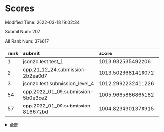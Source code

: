 # Scores

Modified Time: 2022-03-18 19:02:34

Submit Num: 207

All Rank Num: 376617

| rank |               submit               |       score        |       sigma        | pk_num |
| :--- | :--------------------------------- | :----------------- | :----------------- | :----- |
| 1    | jsonzb.test.test_1                 | 1013.932535492206  | 0.7924850306007856 | 7281   |
| 2    | cpp.21_12_24.submission-2b2ea0d7   | 1013.5026681418072 | 0.8050043073050542 | 7275   |
| 3    | jsonzb.test.submission_level_4     | 1012.2992232411226 | 0.7917222872413925 | 7283   |
| 54   | cpp.2022_01_09.submission-5b0e3de2 | 1005.9665886865182 | 0.7179439449089551 | 7280   |
| 57   | cpp.2022_01_09.submission-816672bd | 1004.8234301378915 | 0.7312274609851361 | 7277   |


<details>
<summary>全部</summary>

| rank |                 submit                 |       score        |       sigma        | pk_num |
| :--- | :------------------------------------- | :----------------- | :----------------- | :----- |
| 1    | jsonzb.test.test_1                     | 1013.932535492206  | 0.7924850306007856 | 7281   |
| 2    | cpp.21_12_24.submission-2b2ea0d7       | 1013.5026681418072 | 0.8050043073050542 | 7275   |
| 3    | jsonzb.test.submission_level_4         | 1012.2992232411226 | 0.7917222872413925 | 7283   |
| 4    | gobigger.level_3.submission_level_3_10 | 1011.6512793430406 | 0.76795751025958   | 7282   |
| 5    | gobigger.level_3.submission_level_3_36 | 1011.5144001908058 | 0.7645554354763016 | 7281   |
| 6    | gobigger.level_3.submission_level_3_25 | 1011.2043574292854 | 0.7725041462295348 | 7279   |
| 7    | gobigger.level_3.submission_level_3_38 | 1011.1201502161525 | 0.7774115622353983 | 7279   |
| 8    | gobigger.level_3.submission_level_3_24 | 1011.1176903469274 | 0.7513134782729827 | 7275   |
| 9    | gobigger.level_3.submission_level_3_11 | 1011.0414812162983 | 0.7749529745472856 | 7278   |
| 10   | gobigger.level_3.submission_level_3_42 | 1010.7422915676498 | 0.7437877840985648 | 7276   |
| 11   | gobigger.level_3.submission_level_3_43 | 1010.7188209995848 | 0.779849944681058  | 7273   |
| 12   | gobigger.level_3.submission_level_3_34 | 1010.6828397390327 | 0.7576430947374106 | 7274   |
| 13   | gobigger.level_3.submission_level_3_6  | 1010.644374602816  | 0.7566659104342714 | 7278   |
| 14   | gobigger.level_3.submission_level_3_40 | 1010.6060117535725 | 0.7554818171670551 | 7279   |
| 15   | gobigger.level_3.submission_level_3_46 | 1010.4946243776319 | 0.7731278163288833 | 7278   |
| 16   | gobigger.level_3.submission_level_3_9  | 1010.4450166795251 | 0.7725808425069266 | 7276   |
| 17   | gobigger.level_3.submission_level_3_45 | 1010.4329652614183 | 0.7552364803762754 | 7280   |
| 18   | gobigger.level_3.submission_level_3_21 | 1010.3738033091953 | 0.7616640018834872 | 7282   |
| 19   | gobigger.level_3.submission_level_3_33 | 1010.3460507332059 | 0.7570206166303393 | 7282   |
| 20   | gobigger.level_3.submission_level_3_7  | 1010.3416650091976 | 0.7587984551717012 | 7279   |
| 21   | gobigger.level_3.submission_level_3_22 | 1010.3217485275171 | 0.7515889931892171 | 7275   |
| 22   | gobigger.level_3.submission_level_3_44 | 1010.2994229692647 | 0.78705755134422   | 7275   |
| 23   | gobigger.level_3.submission_level_3_16 | 1010.2793716453399 | 0.7557320222257858 | 7277   |
| 24   | gobigger.level_3.submission_level_3_14 | 1010.1507616695916 | 0.7644116483025725 | 7278   |
| 25   | gobigger.level_3.submission_level_3_30 | 1010.1244145981726 | 0.7457484389210951 | 7277   |
| 26   | gobigger.level_3.submission_level_3_0  | 1010.0966076396373 | 0.7353878566851066 | 7281   |
| 27   | gobigger.level_3.submission_level_3_27 | 1010.0473742329738 | 0.7653528728242468 | 7275   |
| 28   | gobigger.level_3.submission_level_3_47 | 1010.0223848526597 | 0.768597718023404  | 7275   |
| 29   | gobigger.level_3.submission_level_3_18 | 1009.9945119184251 | 0.739487800726948  | 7279   |
| 30   | gobigger.level_3.submission_level_3_32 | 1009.9493050934933 | 0.7786239955404246 | 7277   |
| 31   | gobigger.level_3.submission_level_3_28 | 1009.9486999352223 | 0.744768838214652  | 7275   |
| 32   | gobigger.level_3.submission_level_3_5  | 1009.9402891548579 | 0.7289732846115223 | 7277   |
| 33   | gobigger.level_3.submission_level_3_49 | 1009.9357147047565 | 0.7532115644450704 | 7280   |
| 34   | gobigger.level_3.submission_level_3_37 | 1009.8615449925155 | 0.7437340038030431 | 7278   |
| 35   | gobigger.level_3.submission_level_3_20 | 1009.8491617980068 | 0.7618020615072767 | 7282   |
| 36   | gobigger.level_3.submission_level_3_4  | 1009.6479077240286 | 0.7654292128691287 | 7280   |
| 37   | gobigger.level_3.submission_level_3_15 | 1009.6176458237367 | 0.7610953703543816 | 7276   |
| 38   | gobigger.level_3.submission_level_3_35 | 1009.6143234047098 | 0.7445566822926086 | 7280   |
| 39   | gobigger.level_3.submission_level_3_48 | 1009.6131359278834 | 0.7604725857885966 | 7282   |
| 40   | gobigger.level_3.submission_level_3_12 | 1009.4890039025062 | 0.7477367811003984 | 7281   |
| 41   | gobigger.level_3.submission_level_3_23 | 1009.4852718027422 | 0.7524724486436604 | 7280   |
| 42   | gobigger.level_3.submission_level_3_17 | 1009.4227744821472 | 0.7456103775302243 | 7278   |
| 43   | gobigger.level_3.submission_level_3_3  | 1009.3759756432402 | 0.7712791725481402 | 7276   |
| 44   | gobigger.level_3.submission_level_3_1  | 1009.3589735707242 | 0.761599607830485  | 7276   |
| 45   | gobigger.level_3.submission_level_3_31 | 1009.1693543397364 | 0.7532669266311751 | 7277   |
| 46   | gobigger.level_3.submission_level_3_2  | 1009.114418964969  | 0.7544550706764535 | 7276   |
| 47   | gobigger.level_3.submission_level_3_13 | 1009.0840038527305 | 0.7692525399691794 | 7275   |
| 48   | gobigger.level_3.submission_level_3_29 | 1009.0516496505069 | 0.7468312098568857 | 7273   |
| 49   | gobigger.level_3.submission_level_3_41 | 1008.9591767529259 | 0.7449558518508592 | 7277   |
| 50   | gobigger.level_3.submission_level_3_8  | 1008.8653779384338 | 0.7520411627542118 | 7277   |
| 51   | gobigger.level_3.submission_level_3_39 | 1008.8636596089568 | 0.7757829984834465 | 7270   |
| 52   | gobigger.level_3.submission_level_3_19 | 1008.7455913831034 | 0.7418010073653765 | 7276   |
| 53   | gobigger.level_3.submission_level_3_26 | 1008.7405696134895 | 0.7479847701730173 | 7278   |
| 54   | cpp.2022_01_09.submission-5b0e3de2     | 1005.9665886865182 | 0.7179439449089551 | 7280   |
| 55   | gobigger.level_1.submission_level_1_43 | 1005.0962946287359 | 0.7199696183684433 | 7277   |
| 56   | gobigger.level_1.submission_level_1_49 | 1005.0730407969436 | 0.7194984520850543 | 7280   |
| 57   | cpp.2022_01_09.submission-816672bd     | 1004.8234301378915 | 0.7312274609851361 | 7277   |
| 58   | gobigger.level_1.submission_level_1_48 | 1004.7693363436555 | 0.7196616274413739 | 7268   |
| 59   | gobigger.level_1.submission_level_1_26 | 1004.5402354037933 | 0.7177793422136297 | 7274   |
| 60   | gobigger.level_1.submission_level_1_37 | 1004.4628147808983 | 0.7188421481378141 | 7278   |
| 61   | gobigger.level_1.submission_level_1_30 | 1004.3418953957196 | 0.7119262086002994 | 7279   |
| 62   | gobigger.level_1.submission_level_1_16 | 1004.0387174615463 | 0.7214931559131131 | 7282   |
| 63   | gobigger.level_1.submission_level_1_19 | 1003.9855206334876 | 0.7239092926937377 | 7276   |
| 64   | gobigger.level_1.submission_level_1_36 | 1003.9309830816741 | 0.7140100989133054 | 7277   |
| 65   | gobigger.level_1.submission_level_1_9  | 1003.9019014909331 | 0.7118103528476437 | 7280   |
| 66   | gobigger.level_1.submission_level_1_20 | 1003.8913129927012 | 0.7288664049948557 | 7281   |
| 67   | gobigger.level_1.submission_level_1_28 | 1003.8761277170751 | 0.7297301246458953 | 7284   |
| 68   | gobigger.level_1.submission_level_1_40 | 1003.8730329012033 | 0.7205808408721727 | 7273   |
| 69   | gobigger.level_1.submission_level_1_2  | 1003.8470212937444 | 0.71133315731415   | 7280   |
| 70   | gobigger.level_1.submission_level_1_27 | 1003.8201901014321 | 0.7174784582458695 | 7281   |
| 71   | gobigger.level_1.submission_level_1_5  | 1003.729110865439  | 0.720476962146172  | 7271   |
| 72   | gobigger.level_1.submission_level_1_23 | 1003.7108284483356 | 0.721335663283548  | 7276   |
| 73   | gobigger.level_1.submission_level_1_17 | 1003.6594878230554 | 0.7203661019564209 | 7274   |
| 74   | gobigger.level_1.submission_level_1_34 | 1003.6537048597846 | 0.7150889927784291 | 7276   |
| 75   | gobigger.level_1.submission_level_1_15 | 1003.6528429031113 | 0.7231427051258242 | 7276   |
| 76   | gobigger.level_1.submission_level_1_47 | 1003.6478188634446 | 0.7193486139863565 | 7277   |
| 77   | gobigger.level_1.submission_level_1_21 | 1003.6358578417567 | 0.7188975924665411 | 7280   |
| 78   | gobigger.level_1.submission_level_1_32 | 1003.6194906989381 | 0.7189702868933531 | 7277   |
| 79   | gobigger.level_1.submission_level_1_3  | 1003.5944169497611 | 0.7183684569231462 | 7273   |
| 80   | gobigger.level_1.submission_level_1_8  | 1003.584127677599  | 0.7303466187337393 | 7273   |
| 81   | gobigger.level_1.submission_level_1_38 | 1003.5717845218446 | 0.7197703378130323 | 7276   |
| 82   | gobigger.level_1.submission_level_1_45 | 1003.5629250433838 | 0.7356982880072247 | 7278   |
| 83   | gobigger.level_1.submission_level_1_42 | 1003.5293838230034 | 0.7190930549357636 | 7277   |
| 84   | gobigger.level_1.submission_level_1_11 | 1003.5072597868811 | 0.730843471009469  | 7278   |
| 85   | gobigger.level_1.submission_level_1_25 | 1003.4941658841301 | 0.7299629575909731 | 7282   |
| 86   | gobigger.level_1.submission_level_1_22 | 1003.4896135659769 | 0.7255348645333953 | 7277   |
| 87   | gobigger.level_1.submission_level_1_0  | 1003.4567650501995 | 0.7107925235477149 | 7279   |
| 88   | gobigger.level_1.submission_level_1_12 | 1003.3884520905696 | 0.7094291454963281 | 7279   |
| 89   | gobigger.level_1.submission_level_1_7  | 1003.3157910075438 | 0.7173553830272287 | 7283   |
| 90   | gobigger.level_1.submission_level_1_24 | 1003.2505144937219 | 0.7135669465080329 | 7274   |
| 91   | gobigger.level_1.submission_level_1_10 | 1003.1953078422283 | 0.7144270003306349 | 7278   |
| 92   | gobigger.level_1.submission_level_1_18 | 1003.1755273081404 | 0.7234588868536403 | 7272   |
| 93   | gobigger.level_1.submission_level_1_44 | 1003.1536661143823 | 0.7237726463186779 | 7280   |
| 94   | gobigger.level_1.submission_level_1_33 | 1003.1483323135132 | 0.712330074002052  | 7275   |
| 95   | gobigger.level_1.submission_level_1_41 | 1003.040476884484  | 0.7217307595396629 | 7278   |
| 96   | gobigger.level_1.submission_level_1_35 | 1002.911961814654  | 0.7111492358236822 | 7273   |
| 97   | gobigger.level_1.submission_level_1_39 | 1002.9008159703708 | 0.7203241374288839 | 7277   |
| 98   | gobigger.level_1.submission_level_1_29 | 1002.8359563141421 | 0.709882811227302  | 7276   |
| 99   | gobigger.level_1.submission_level_1_13 | 1002.8269183759364 | 0.7150709517931504 | 7278   |
| 100  | gobigger.level_1.submission_level_1_1  | 1002.7963301307492 | 0.7149803120423739 | 7274   |
| 101  | gobigger.level_1.submission_level_1_6  | 1002.7623704830546 | 0.7142971745319806 | 7280   |
| 102  | gobigger.level_1.submission_level_1_46 | 1002.6426995430347 | 0.7119178667809669 | 7278   |
| 103  | gobigger.level_1.submission_level_1_14 | 1002.2882017140729 | 0.7103552459472863 | 7276   |
| 104  | gobigger.level_1.submission_level_1_31 | 1001.8904697920374 | 0.7134182428548003 | 7277   |
| 105  | gobigger.level_1.submission_level_1_4  | 1001.6345591863026 | 0.709132595169837  | 7279   |
| 106  | gobigger.random.submission_random_11   | 997.5534213895365  | 0.714033223756224  | 7278   |
| 107  | gobigger.random.submission_random_42   | 997.4337580811192  | 0.6998336673341053 | 7278   |
| 108  | gobigger.random.submission_random_18   | 997.2935950627405  | 0.7045586460822012 | 7279   |
| 109  | gobigger.random.submission_random_45   | 997.2454662390282  | 0.709240149990104  | 7278   |
| 110  | gobigger.random.submission_random_33   | 997.1142493562076  | 0.7138061725215104 | 7279   |
| 111  | gobigger.random.submission_random_44   | 996.9407239350642  | 0.7084336205922273 | 7275   |
| 112  | gobigger.random.submission_random_17   | 996.8617729255085  | 0.7051253343675284 | 7278   |
| 113  | gobigger.random.submission_random_30   | 996.6990269794219  | 0.7085603620572074 | 7278   |
| 114  | gobigger.random.submission_random_27   | 996.6216540003601  | 0.711742312924303  | 7277   |
| 115  | gobigger.random.submission_random_12   | 996.4284364941011  | 0.7079910013660647 | 7280   |
| 116  | gobigger.random.submission_random_5    | 996.4110295997648  | 0.7020214992696586 | 7278   |
| 117  | gobigger.random.submission_random_7    | 996.3354580123142  | 0.7084830485849148 | 7277   |
| 118  | gobigger.random.submission_random_31   | 996.3297882867031  | 0.706169403024509  | 7278   |
| 119  | gobigger.random.submission_random_39   | 996.2568263409316  | 0.7015600325450588 | 7278   |
| 120  | gobigger.random.submission_random_26   | 996.1927799260926  | 0.7110142156584837 | 7278   |
| 121  | gobigger.random.submission_random_34   | 996.101206763975   | 0.7191376266023995 | 7278   |
| 122  | gobigger.random.submission_random_0    | 996.0918159024214  | 0.7144527379090722 | 7275   |
| 123  | gobigger.random.submission_random_4    | 996.0630806621248  | 0.7113182150232189 | 7276   |
| 124  | gobigger.random.submission_random_36   | 996.0605200544204  | 0.7221918363768747 | 7274   |
| 125  | gobigger.random.submission_random_40   | 996.0378048446394  | 0.7107981447799265 | 7272   |
| 126  | gobigger.random.submission_random_24   | 996.0160338902248  | 0.728240192690684  | 7275   |
| 127  | gobigger.random.submission_random_29   | 995.9486261314426  | 0.723461775074599  | 7278   |
| 128  | gobigger.random.submission_random_38   | 995.9187366820821  | 0.7155319066157116 | 7281   |
| 129  | gobigger.random.submission_random_3    | 995.9186487454245  | 0.7015403748455522 | 7281   |
| 130  | gobigger.random.submission_random_9    | 995.9111844342233  | 0.7129596293346678 | 7276   |
| 131  | gobigger.random.submission_random_2    | 995.8162740970122  | 0.7189203908941063 | 7280   |
| 132  | gobigger.random.submission_random_41   | 995.8132262383062  | 0.7117486444891927 | 7277   |
| 133  | gobigger.random.submission_random_32   | 995.7319321785549  | 0.7168022850925813 | 7279   |
| 134  | gobigger.random.submission_random_14   | 995.7140338746792  | 0.7067483078810254 | 7279   |
| 135  | gobigger.random.submission_random_15   | 995.6911895223598  | 0.706781784543425  | 7277   |
| 136  | gobigger.random.submission_random_49   | 995.6816278404082  | 0.7240919912383695 | 7276   |
| 137  | gobigger.random.submission_random_23   | 995.6183777302049  | 0.7054215628806876 | 7282   |
| 138  | gobigger.random.submission_random_48   | 995.6141465292557  | 0.7060629010047539 | 7275   |
| 139  | gobigger.random.submission_random_47   | 995.5860480644819  | 0.7027280885405333 | 7282   |
| 140  | gobigger.random.submission_random_8    | 995.5669338271426  | 0.7125683304396767 | 7280   |
| 141  | gobigger.random.submission_random_13   | 995.463758064557   | 0.7090236863006417 | 7280   |
| 142  | gobigger.random.submission_random_43   | 995.4570302254764  | 0.7071233434695186 | 7272   |
| 143  | gobigger.random.submission_random_20   | 995.4464818359479  | 0.7140035958197616 | 7278   |
| 144  | gobigger.random.submission_random_6    | 995.3746956944224  | 0.7195573166684642 | 7279   |
| 145  | gobigger.random.submission_random_16   | 995.3722445228861  | 0.7107431326171593 | 7278   |
| 146  | gobigger.random.submission_random_37   | 995.3666742298386  | 0.7027372126170641 | 7283   |
| 147  | gobigger.random.submission_random_28   | 995.3537777316013  | 0.704032124699684  | 7276   |
| 148  | gobigger.random.submission_random_21   | 995.2954734043791  | 0.7079906218330457 | 7278   |
| 149  | gobigger.random.submission_random_22   | 995.0971865352916  | 0.7141224445743771 | 7283   |
| 150  | gobigger.random.submission_random_1    | 995.0398131029225  | 0.7121644693271505 | 7280   |
| 151  | gobigger.random.submission_random_46   | 995.0216723894766  | 0.7157812128796933 | 7278   |
| 152  | gobigger.random.submission_random_25   | 994.9015328399037  | 0.7283843019612538 | 7279   |
| 153  | gobigger.random.submission_random_35   | 994.8325250754791  | 0.7230838970844701 | 7280   |
| 154  | gobigger.random.submission_random_10   | 994.7675179288733  | 0.7226221064295699 | 7275   |
| 155  | gobigger.random.submission_random_19   | 994.2603220696394  | 0.735954095325629  | 7275   |
| 156  | gobigger.level_2.submission_level_2_43 | 994.1965010106845  | 0.7283014246008048 | 7282   |
| 157  | gobigger.level_2.submission_level_2_47 | 993.5799483448537  | 0.7415616169007418 | 7280   |
| 158  | gobigger.level_2.submission_level_2_13 | 993.446040273968   | 0.7485678637435025 | 7282   |
| 159  | gobigger.level_2.submission_level_2_14 | 993.0440098476952  | 0.7355643198814442 | 7274   |
| 160  | gobigger.level_2.submission_level_2_46 | 992.9071564191098  | 0.7409657035202128 | 7280   |
| 161  | gobigger.level_2.submission_level_2_30 | 992.7266726437875  | 0.7511925521568336 | 7275   |
| 162  | gobigger.level_2.submission_level_2_16 | 992.6947735674121  | 0.7518376205416787 | 7277   |
| 163  | gobigger.level_2.submission_level_2_1  | 992.64732546221    | 0.7290885463309007 | 7280   |
| 164  | gobigger.level_2.submission_level_2_48 | 992.628123649624   | 0.7450997895798934 | 7278   |
| 165  | gobigger.level_2.submission_level_2_49 | 992.6089430319032  | 0.7272620382789635 | 7275   |
| 166  | gobigger.level_2.submission_level_2_7  | 992.5275459376425  | 0.7348415790202883 | 7278   |
| 167  | gobigger.level_2.submission_level_2_9  | 992.518859224707   | 0.7456964194437574 | 7277   |
| 168  | gobigger.level_2.submission_level_2_39 | 992.5006499059879  | 0.7375964643729422 | 7279   |
| 169  | gobigger.level_2.submission_level_2_25 | 992.4979081797306  | 0.7277013270764316 | 7281   |
| 170  | gobigger.level_2.submission_level_2_26 | 992.4223041423702  | 0.7482740188692047 | 7274   |
| 171  | gobigger.level_2.submission_level_2_22 | 992.4197622228373  | 0.7432254771902916 | 7280   |
| 172  | gobigger.level_2.submission_level_2_29 | 992.3736394767461  | 0.7480741425960293 | 7271   |
| 173  | gobigger.level_2.submission_level_2_38 | 992.1318219935717  | 0.7453454683417071 | 7279   |
| 174  | gobigger.level_2.submission_level_2_6  | 992.1271564566957  | 0.7483419483132592 | 7276   |
| 175  | gobigger.level_2.submission_level_2_17 | 992.0818267833567  | 0.7497252979648393 | 7276   |
| 176  | gobigger.level_2.submission_level_2_32 | 992.024315823758   | 0.741505600830933  | 7276   |
| 177  | gobigger.level_2.submission_level_2_45 | 991.9500188932395  | 0.7383887662153252 | 7276   |
| 178  | gobigger.level_2.submission_level_2_5  | 991.9414103610212  | 0.7433045048823944 | 7282   |
| 179  | gobigger.level_2.submission_level_2_28 | 991.9357931656045  | 0.7484941548898053 | 7282   |
| 180  | gobigger.level_2.submission_level_2_0  | 991.8962837644658  | 0.7436742645916135 | 7280   |
| 181  | gobigger.level_2.submission_level_2_2  | 991.8728551889286  | 0.7443329634706451 | 7279   |
| 182  | gobigger.level_2.submission_level_2_37 | 991.8670741926757  | 0.770683860172934  | 7275   |
| 183  | gobigger.level_2.submission_level_2_11 | 991.8359904228557  | 0.7315904028889175 | 7282   |
| 184  | gobigger.level_2.submission_level_2_21 | 991.7980188914526  | 0.7401982295883468 | 7276   |
| 185  | gobigger.level_2.submission_level_2_41 | 991.5791798575503  | 0.7425005692016632 | 7276   |
| 186  | gobigger.level_2.submission_level_2_34 | 991.5530058047651  | 0.7405756192272481 | 7279   |
| 187  | gobigger.level_2.submission_level_2_44 | 991.5135243525115  | 0.7686638999690355 | 7275   |
| 188  | gobigger.level_2.submission_level_2_31 | 991.4910988484569  | 0.7524496138524425 | 7276   |
| 189  | gobigger.level_2.submission_level_2_20 | 991.4285660411283  | 0.7440681067246023 | 7278   |
| 190  | gobigger.level_2.submission_level_2_15 | 991.4025006552197  | 0.7675823154941819 | 7279   |
| 191  | gobigger.level_2.submission_level_2_18 | 991.3166288815062  | 0.7697314024599581 | 7277   |
| 192  | gobigger.level_2.submission_level_2_36 | 991.2297919062754  | 0.7438957845412768 | 7275   |
| 193  | gobigger.level_2.submission_level_2_4  | 991.2246676284349  | 0.736688027109048  | 7278   |
| 194  | gobigger.level_2.submission_level_2_3  | 991.0876112289138  | 0.74520675710648   | 7274   |
| 195  | gobigger.level_2.submission_level_2_10 | 991.0680810850394  | 0.7632046237892318 | 7277   |
| 196  | gobigger.level_2.submission_level_2_24 | 990.9906446048682  | 0.7583082136664476 | 7279   |
| 197  | gobigger.level_2.submission_level_2_42 | 990.9739718349952  | 0.759265549905624  | 7281   |
| 198  | gobigger.level_2.submission_level_2_19 | 990.9631328124773  | 0.7648100550726461 | 7277   |
| 199  | gobigger.level_2.submission_level_2_12 | 990.8913444583222  | 0.7874058580452777 | 7280   |
| 200  | gobigger.level_2.submission_level_2_23 | 990.8222265178904  | 0.7377885016840761 | 7273   |
| 201  | gobigger.level_2.submission_level_2_35 | 990.805823309315   | 0.7484143835056365 | 7277   |
| 202  | gobigger.level_2.submission_level_2_33 | 990.7925663282793  | 0.7504817525293304 | 7281   |
| 203  | gobigger.level_2.submission_level_2_8  | 990.7701489011581  | 0.7621173474000876 | 7282   |
| 204  | gobigger.level_2.submission_level_2_40 | 990.6762505666521  | 0.778703291739583  | 7283   |
| 205  | gobigger.level_2.submission_level_2_27 | 990.3299062107358  | 0.7488730135382823 | 7271   |
| 206  | gobigger.none.submission_none_0        | 976.0889541165702  | 1.3786563165700063 | 7275   |
| 207  | gobigger.none.submission_none_1        | 975.0634886444012  | 1.478729895468978  | 7277   |

</details>